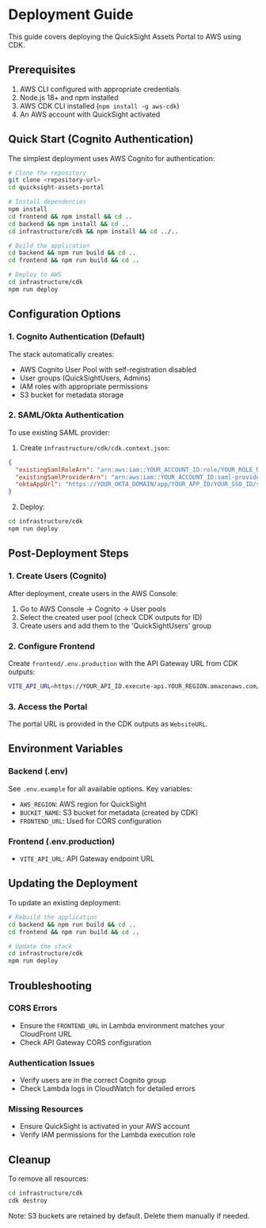 # Deployment Guide

This guide covers deploying the QuickSight Assets Portal to AWS using CDK.

## Prerequisites

1. AWS CLI configured with appropriate credentials
2. Node.js 18+ and npm installed
3. AWS CDK CLI installed (`npm install -g aws-cdk`)
4. An AWS account with QuickSight activated

## Quick Start (Cognito Authentication)

The simplest deployment uses AWS Cognito for authentication:

```bash
# Clone the repository
git clone <repository-url>
cd quicksight-assets-portal

# Install dependencies
npm install
cd frontend && npm install && cd ..
cd backend && npm install && cd ..
cd infrastructure/cdk && npm install && cd ../..

# Build the application
cd backend && npm run build && cd ..
cd frontend && npm run build && cd ..

# Deploy to AWS
cd infrastructure/cdk
npm run deploy
```

## Configuration Options

### 1. Cognito Authentication (Default)

The stack automatically creates:
- AWS Cognito User Pool with self-registration disabled
- User groups (QuickSightUsers, Admins)
- IAM roles with appropriate permissions
- S3 bucket for metadata storage

### 2. SAML/Okta Authentication

To use existing SAML provider:

1. Create `infrastructure/cdk/cdk.context.json`:
```json
{
  "existingSamlRoleArn": "arn:aws:iam::YOUR_ACCOUNT_ID:role/YOUR_ROLE_NAME",
  "existingSamlProviderArn": "arn:aws:iam::YOUR_ACCOUNT_ID:saml-provider/YOUR_PROVIDER_NAME",
  "oktaAppUrl": "https://YOUR_OKTA_DOMAIN/app/YOUR_APP_ID/YOUR_SSO_ID/sso/saml"
}
```

2. Deploy:
```bash
cd infrastructure/cdk
npm run deploy
```

## Post-Deployment Steps

### 1. Create Users (Cognito)

After deployment, create users in the AWS Console:

1. Go to AWS Console → Cognito → User pools
2. Select the created user pool (check CDK outputs for ID)
3. Create users and add them to the 'QuickSightUsers' group

### 2. Configure Frontend

Create `frontend/.env.production` with the API Gateway URL from CDK outputs:

```bash
VITE_API_URL=https://YOUR_API_ID.execute-api.YOUR_REGION.amazonaws.com/prod/api
```

### 3. Access the Portal

The portal URL is provided in the CDK outputs as `WebsiteURL`.

## Environment Variables

### Backend (.env)

See `.env.example` for all available options. Key variables:

- `AWS_REGION`: AWS region for QuickSight
- `BUCKET_NAME`: S3 bucket for metadata (created by CDK)
- `FRONTEND_URL`: Used for CORS configuration

### Frontend (.env.production)

- `VITE_API_URL`: API Gateway endpoint URL

## Updating the Deployment

To update an existing deployment:

```bash
# Rebuild the application
cd backend && npm run build && cd ..
cd frontend && npm run build && cd ..

# Update the stack
cd infrastructure/cdk
npm run deploy
```

## Troubleshooting

### CORS Errors
- Ensure the `FRONTEND_URL` in Lambda environment matches your CloudFront URL
- Check API Gateway CORS configuration

### Authentication Issues
- Verify users are in the correct Cognito group
- Check Lambda logs in CloudWatch for detailed errors

### Missing Resources
- Ensure QuickSight is activated in your AWS account
- Verify IAM permissions for the Lambda execution role

## Cleanup

To remove all resources:

```bash
cd infrastructure/cdk
cdk destroy
```

Note: S3 buckets are retained by default. Delete them manually if needed.